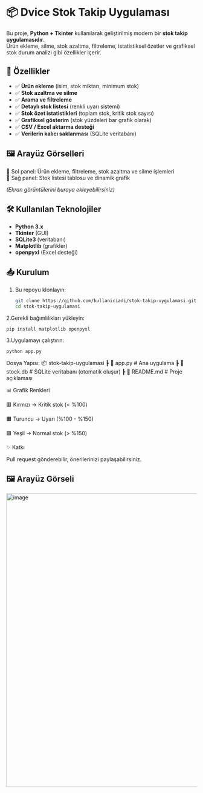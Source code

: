 # 📦 Dvice Stok Takip Uygulaması

Bu proje, **Python + Tkinter** kullanılarak geliştirilmiş modern bir **stok takip uygulamasıdır**.  
Ürün ekleme, silme, stok azaltma, filtreleme, istatistiksel özetler ve grafiksel stok durum analizi gibi özellikler içerir.  

## 🚀 Özellikler

- ✅ **Ürün ekleme** (isim, stok miktarı, minimum stok)  
- ✅ **Stok azaltma ve silme**  
- ✅ **Arama ve filtreleme**  
- ✅ **Detaylı stok listesi** (renkli uyarı sistemi)  
- ✅ **Stok özet istatistikleri** (toplam stok, kritik stok sayısı)  
- ✅ **Grafiksel gösterim** (stok yüzdeleri bar grafik olarak)  
- ✅ **CSV / Excel aktarma desteği**  
- ✅ **Verilerin kalıcı saklanması** (SQLite veritabanı)  

## 🖼️ Arayüz Görselleri

🔹 Sol panel: Ürün ekleme, filtreleme, stok azaltma ve silme işlemleri  
🔹 Sağ panel: Stok listesi tablosu ve dinamik grafik  

*(Ekran görüntülerini buraya ekleyebilirsiniz)*  

## 🛠️ Kullanılan Teknolojiler

- **Python 3.x**
- **Tkinter** (GUI)
- **SQLite3** (veritabanı)
- **Matplotlib** (grafikler)
- **openpyxl** (Excel desteği)

## 📥 Kurulum

1. Bu repoyu klonlayın:
   ```bash
   git clone https://github.com/kullaniciadi/stok-takip-uygulamasi.git
   cd stok-takip-uygulamasi
2.Gerekli bağımlılıkları yükleyin:

```pip install matplotlib openpyxl```

3.Uygulamayı çalıştırın:

```python app.py```

Dosya Yapısı:
📦 stok-takip-uygulamasi
 ┣ 📜 app.py              # Ana uygulama
 ┣ 📜 stock.db            # SQLite veritabanı (otomatik oluşur)
 ┣ 📜 README.md           # Proje açıklaması

📊 Grafik Renkleri

🟥 Kırmızı → Kritik stok (< %100)

🟧 Turuncu → Uyarı (%100 - %150)

🟩 Yeşil → Normal stok (> %150)

✨ Katkı

Pull request gönderebilir, önerilerinizi paylaşabilirsiniz.


## 🖼️ Arayüz Görseli

<img width="1200" height="777" alt="image" src="https://github.com/user-attachments/assets/eae9772c-8a99-4131-98ca-1eaa4351bda3" />



